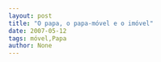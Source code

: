 ```yaml
---
layout: post
title: "O papa, o papa-móvel e o imóvel"
date: 2007-05-12
tags: móvel,Papa
author: None
---
```

 